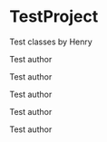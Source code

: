 # TestProject
Test classes by Henry

Test author

Test author

Test author

Test author

Test author
